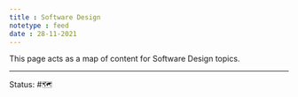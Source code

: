 ```yaml
---
title : Software Design
notetype : feed
date : 28-11-2021
---
```


This page acts as a map of content for Software Design topics.

-----

Status: #🗺️ 